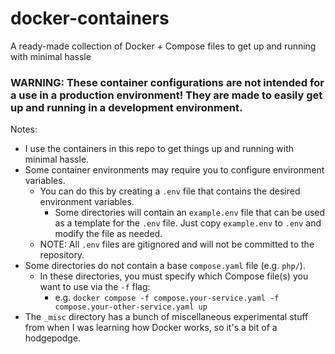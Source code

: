 # docker-containers

A ready-made collection of Docker + Compose files to get up and running with minimal hassle

### WARNING: These container configurations are not intended for a use in a production environment! They are made to easily get up and running in a development environment.

Notes:

- I use the containers in this repo to get things up and running with minimal hassle.
- Some container environments may require you to configure environment variables.
  - You can do this by creating a `.env` file that contains the desired environment variables.
    - Some directories will contain an `example.env` file that can be used as a template for the `.env` file. Just copy `example.env` to `.env` and modify the file as needed.
  - NOTE: All `.env` files are gitignored and will not be committed to the repository.
- Some directories do not contain a base `compose.yaml` file (e.g. `php/`).
  - In these directories, you must specify which Compose file(s) you want to use via the `-f` flag:
    - e.g. `docker compose -f compose.your-service.yaml -f compose.your-other-service.yaml up`
- The `_misc` directory has a bunch of miscellaneous experimental stuff from when I was learning how Docker works, so it's a bit of a hodgepodge.
